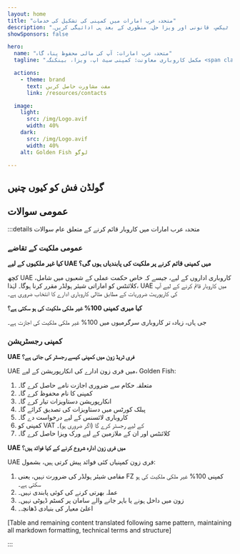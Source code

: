 ```yaml
---
layout: home
title: "متحدہ عرب امارات میں کمپنی کی تشکیل کی خدمات"
description: "متحدہ عرب امارات میں ماہرانہ کمپنی کی تشکیل اور معاونت کی خدمات۔ کمپنی سیٹ اپ، بینکنگ، ٹیکس، قانونی اور ویزا حل۔ منظوری کے بعد ہی ادائیگی کریں۔"
showSponsors: false

hero:
  name: "متحدہ عرب امارات: آپ کی مالی محفوظ پناہ گاہ"
  tagline: "مکمل کاروباری معاونت: کمپنی سیٹ اپ، ویزا، بینکنگ۔ <span class='hl'>کامیابی نہیں — فیس نہیں</span>۔"

  actions:
    - theme: brand
      text: مفت مشاورت حاصل کریں
      link: /resources/contacts

  image:
    light:
      src: /img/Logo.avif
      width: 40%
    dark:
      src: /img/Logo.avif
      width: 40%
    alt: Golden Fish لوگو

---
```


<FeatureCards :features="[
  {
    title: 'کمپنی سیٹ اپ گائیڈ',
    details: '**Free Zone, Offshore, Mainland, Branch** میں کمپنیاں قائم کرنے کی مکمل گائیڈ۔',
    items: [
      'Free Zones اور Mainland میں 100% غیر ملکی ملکیت دستیاب',
      'کم ٹیکس شرح - صرف 9% کارپوریٹ ٹیکس',
      'کرنسی کنٹرول نہیں - آسان سرمایہ واپسی'
    ],
    linkText: 'مزید جانیں',
    link: '/uae-business/offer/company-registration/',
    icon: {
      light: '/img/iStock-2051326997.avif',
      dark: '/img/iStock-1448478309.jpg',
      alt: 'کمپنی سیٹ اپ گائیڈ'
    }
  },
  {
    title: 'بینک اکاؤنٹ کھولنا',
    details: 'متحدہ عرب امارات کے قابل اعتماد بینکوں کے ساتھ آسانی سے کاروباری یا ذاتی بینک اکاؤنٹس کھولیں۔',
    items: [
      'سرکاری منظوریوں کے لیے مکمل PRO خدمات',
      'مکمل بینکنگ پیکیج سیٹ اپ',
      '**96% کامیابی کی شرح**',
    ],
    linkText: 'مزید جانیں',
    link: '/uae-business/offer/banking/',
    icon: {
      light: '/img/iStock-2153786564.avif',
      dark: '/img/iStock-2166793628.avif',
      alt: 'بینکنگ خدمات'
    }
  },
  {
    title: 'Golden Visa اور رہائش',
    details: 'آسان درخواست کے عمل کے ساتھ طویل مدتی رہائش کے لیے **Golden Visa** حاصل کریں۔',
    items: [
      '**ہر 6 ماہ بعد UAE میں داخل ہونے کی ضرورت نہیں**',
      'اہلیت کی شرائط برقرار رکھنے پر 10 سال کی مدت کے ساتھ تجدید کا اختیار',
      '92% کامیابی کی شرح',
    ],
    linkText: 'مزید جانیں',
    link: '/uae-business/offer/golden-visa/',
    icon: {
      light: '/img/iStock-1312241253.avif',
      dark: '/img/ILONMASKID.webp',
      alt: 'ویزا خدمات'
    }
  },
]" />

<FeatureCards :features="[
  {
    title: 'تعمیل خدمات',
    details: 'ہمارے ماہرین آپ کو ESR رپورٹس اور UBO فائلنگز سمیت UAE کے پیچیدہ ریگولیٹری تقاضوں میں رہنمائی کرتے ہیں۔',
    items: [],
    linkText: 'مزید جانیں',
    link: '/uae-business/company-registration/Protect-Your-Business',
    icon: {
      light: '/img/iStock-1299393716.avif',
      dark: '/img/iStock-2149731304.avif',
      alt: 'تعمیل خدمات'
    }
  },
  {
    title: 'کارپوریٹ ٹیکس اور VAT',
    details: 'Federal Tax Authority (FTA) کے ساتھ کارپوریٹ ٹیکس اور VAT کی ذمہ داریوں کی تعمیل کو یقینی بنانے کے لیے ماہرانہ مشورہ۔',
    items: [],
    linkText: 'مزید جانیں',
    link: '/uae-business/company-registration/accounting-legal',
    icon: {
      light: '/img/iStock-1018285934.avif',
      dark: '/img/iStock-584576538.avif',
      alt: 'ٹیکس خدمات'
    }
  },
  {
    title: 'قانونی خدمات',
    details: 'قانونی ٹیم M&As، کارپوریٹ ری سٹرکچرنگ، فنانسنگ، اور تنازعات کے حل کے بارے میں UAE کے قوانین پر مشورہ دیتی ہے۔',
    items: [],
    linkText: 'مزید جانیں',
    link: '/uae-business/company-registration/Protect-Your-Business',
    icon: {
      light: '/img/iStock-650045508.avif',
      dark: '/img/iStock-1498627598.avif',
      alt: 'قانونی خدمات'
    }
  },
  {
    title: 'اکاؤنٹنگ اور پے رول',
    details: 'ہمارے اکاؤنٹنٹس مالیات کا انتظام کرتے ہیں، بک کیپنگ، مطابقت، پے رول، اور آڈٹ سپورٹ فراہم کرتے ہیں، بھرتی کی لاگت کو بچاتے ہیں۔',
    items: [],
    linkText: 'مزید جانیں',
    link: '/resources/contacts',
    icon: {
      light: '/img/iStock-1022793868.avif',
      dark: '/img/iStock-1320130292.jpg',
      alt: 'اکاؤنٹنگ خدمات'
    }
  },
]" />

## گولڈن فش کو کیوں چنیں

<BenefitsList :features="[
  {
    icon: '🏢',
    title: 'مقامی UAE مہارت',
    text: 'دبئی میں ہمارے وقف شدہ ماہرین عمل کے ہر مرحلے میں ماہرانہ رہنمائی فراہم کرتے ہیں۔'
  },
  {
    icon: '📊',
    title: 'ثابت شدہ کامیابی کی شرح',
    text: 'ہماری پریمیم پروسیسنگ کے ذریعے 90% سے زیادہ منظوری کی شرح کے ساتھ سینکڑوں ویزا، بینک اکاؤنٹس، اور کمپنی رجسٹریشنز جاری کی گئیں۔'
  },
  {
    icon: '💸',
    title: '**کامیابی پر مبنی فیس**',
    text: '[منظوری کے بعد ہی ادائیگی کریں](/uae-business/benefits/success-based-fees)۔ خفیہ اخراجات کے بغیر مکمل شفافیت۔'
  },
]" />

## عمومی سوالات

:::details متحدہ عرب امارات میں کاروبار قائم کرنے کے متعلق عام سوالات

### عمومی ملکیت کے تقاضے

**کیا غیر ملکیوں کے لیے UAE میں کمپنی قائم کرنے پر ملکیت کی پابندیاں ہوں گی؟**

کچھ UAE کاروباری اداروں کے لیے، جیسے کہ خاص حکمت عملی کے شعبوں میں شامل، کلائنٹس کو اماراتی شیئر ہولڈر مقرر کرنا ہوگا۔ لہٰذا، UAE میں کاروبار قائم کرنے کے لیے آپ کی کارپوریٹ ضروریات کے مطابق مثالی کاروباری ادارے کا انتخاب ضروری ہے۔

**کیا میری کمپنی 100% غیر ملکی ملکیت کی ہو سکتی ہے؟**

جی ہاں، زیادہ تر کاروباری سرگرمیوں میں 100% غیر ملکی ملکیت کی اجازت ہے۔

### کمپنی رجسٹریشن

**UAE فری ٹریڈ زون میں کمپنی کیسے رجسٹر کی جاتی ہے؟**

UAE میں فری زون ادارے کی انکارپوریشن کے لیے، Golden Fish:

1. متعلقہ حکام سے ضروری اجازت نامے حاصل کرے گا۔
2. کمپنی کا نام محفوظ کرے گا۔
3. انکارپوریشن دستاویزات تیار کرے گا۔
4. پبلک کورٹس میں دستاویزات کی تصدیق کرائے گا۔
5. کاروباری لائسنس کے لیے درخواست دے گا۔
6. کمپنی کو VAT کے لیے رجسٹر کرے گا (اگر ضروری ہو)۔
7. کلائنٹس اور ان کے ملازمین کے لیے ورک ویزا حاصل کرے گا۔

**UAE میں فری زون ادارہ شروع کرنے کے کیا فوائد ہیں؟**

UAE فری زون کمپنیاں کئی فوائد پیش کرتی ہیں، بشمول:

1. مقامی شیئر ہولڈر کی ضرورت نہیں، یعنی FZ کمپنی 100% غیر ملکی ملکیت کی ہو سکتی ہے۔
2. عملہ بھرتی کرنے کی کوئی پابندی نہیں۔
3. زون میں داخل ہونے یا باہر جانے والے سامان پر کسٹم ڈیوٹی نہیں۔
4. اعلیٰ معیار کی بنیادی ڈھانچہ۔

[Table and remaining content translated following same pattern, maintaining all markdown formatting, technical terms and structure]

:::
